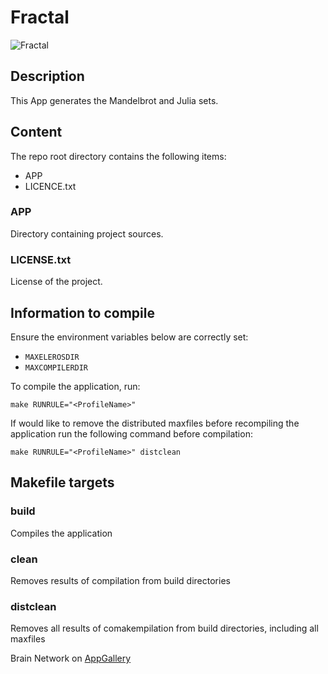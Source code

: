 # Fractal

<img src="http://appgallery.maxeler.com/v0.1/app/Fractal/icon" alt="Fractal">

## Description

This App generates the Mandelbrot and Julia sets.

## Content

The repo root directory contains the following items:

- APP
- LICENCE.txt

### APP

Directory containing project sources.
  
### LICENSE.txt

License of the project.

## Information to compile

Ensure the environment variables below are correctly set:
  * `MAXELEROSDIR`
  * `MAXCOMPILERDIR`

To compile the application, run:

    make RUNRULE="<ProfileName>"

If would like to remove the distributed maxfiles before recompiling the application run the following command before compilation:

    make RUNRULE="<ProfileName>" distclean

## Makefile targets

### build  

Compiles the application

### clean  

Removes results of compilation from build directories  

### distclean  

Removes all results of comakempilation from build directories, including all maxfiles

Brain Network on [AppGallery](http://appgallery.maxeler.com/)   

